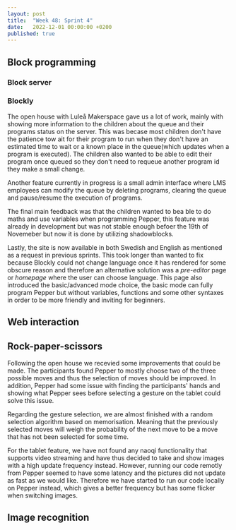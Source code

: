```yaml
---
layout: post
title:  "Week 48: Sprint 4"
date:   2022-12-01 00:00:00 +0200
published: true
---
```


## Block programming


### Block server


### Blockly
The open house with Luleå Makerspace gave us a lot of work, mainly with showing more information to the children about the queue and their programs status on the server. This was becase most children don't have the patience tow ait for their program to run when they don't have an estimated time to wait or a known place in the queue(which updates when a program is executed). The children also wanted to be able to edit their program once queued so they don't need to requeue another program id they make a small change.

Another feature currently in progress is a small admin interface where LMS employees can modify the queue by deleting programs, clearing the queue and pause/resume the execution of programs.

The final main feedback was that the children wanted to bea ble to do maths and use variables when programming Pepper, this feature was already in development but was not stable enough befoer the 19th of Novemeber but now it is done by utilizing shadowblocks.

Lastly, the site is now available in both Swedish and English as mentioned as a request in previous sprints. This took longer than wanted to fix because Blockly could not change language once it has rendered for some obscure reason and therefore an alternative solution was a *pre-editor* page or *homepage* where the user can choose language. This page also introduced the basic/advanced mode choice, the basic mode can fully program Pepper but without variables, functions and some other syntaxes in order to be more friendly and inviting for beginners.

## Web interaction



## Rock-paper-scissors

Following the open house we recevied some improvements that could be made. The participants found Pepper to mostly choose two of the three possible moves and thus the selection of moves should be improved. In addition, Pepper had some issue with finding the participants' hands and showing what Pepper sees before selecting a gesture on the tablet could solve this issue. 

Regarding the gesture selection, we are almost finished with a random selection algorithm based on memorisation. Meaning that the previously selected moves will weigh the probability of the next move to be a move that has not been selected for some time.

For the tablet feature, we have not found any naoqi functionality that supports video streaming and have thus decided to take and show images with a high update frequency instead. However, running our code remotly from Pepper seemed to have some latency and the pictures did not update as fast as we would like. Therefore we have started to run our code locally on Pepper instead, which gives a better frequency but has some flicker when switching images.

## Image recognition
